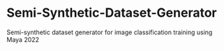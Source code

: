 # Semi-Synthetic-Dataset-Generator
Semi-synthetic dataset generator for image classification training using Maya 2022
